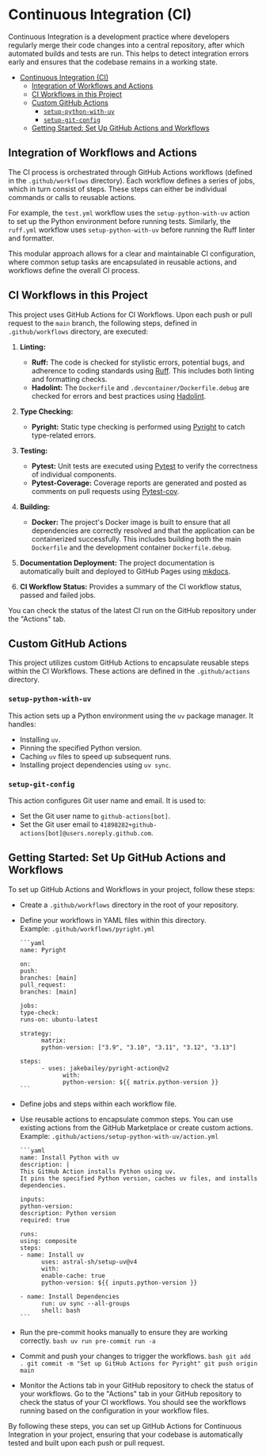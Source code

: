 # Continuous Integration (CI)

Continuous Integration is a development practice where developers regularly merge their code changes into a central repository, after which automated builds and tests are run. This helps to detect integration errors early and ensures that the codebase remains in a working state.

- [Continuous Integration (CI)](#continuous-integration-ci)
  - [Integration of Workflows and Actions](#integration-of-workflows-and-actions)
  - [CI Workflows in this Project](#ci-workflows-in-this-project)
  - [Custom GitHub Actions](#custom-github-actions)
    - [`setup-python-with-uv`](#setup-python-with-uv)
    - [`setup-git-config`](#setup-git-config)
  - [Getting Started: Set Up GitHub Actions and Workflows](#getting-started-set-up-github-actions-and-workflows)

## Integration of Workflows and Actions

The CI process is orchestrated through GitHub Actions workflows (defined in the `.github/workflows` directory). Each workflow defines a series of jobs, which in turn consist of steps. These steps can either be individual commands or calls to reusable actions.

For example, the `test.yml` workflow uses the `setup-python-with-uv` action to set up the Python environment before running tests. Similarly, the `ruff.yml` workflow uses `setup-python-with-uv` before running the Ruff linter and formatter.

This modular approach allows for a clear and maintainable CI configuration, where common setup tasks are encapsulated in reusable actions, and workflows define the overall CI process.

## CI Workflows in this Project

This project uses GitHub Actions for CI Workflows. Upon each push or pull request to the `main` branch, the following steps, defined in `.github/workflows` directory, are executed:

1. **Linting:**

      - **Ruff:** The code is checked for stylistic errors, potential bugs, and adherence to coding standards using [Ruff](https://github.com/astral-sh/ruff). This includes both linting and formatting checks.
      - **Hadolint:** The `Dockerfile` and `.devcontainer/Dockerfile.debug` are checked for errors and best practices using [Hadolint](https://github.com/hadolint/hadolint).

2. **Type Checking:**

      - **Pyright:** Static type checking is performed using [Pyright](https://github.com/microsoft/pyright) to catch type-related errors.

3. **Testing:**

      - **Pytest:** Unit tests are executed using [Pytest](https://docs.pytest.org/en/stable/) to verify the correctness of individual components.
      - **Pytest-Coverage:** Coverage reports are generated and posted as comments on pull requests using [Pytest-cov](https://pytest-cov.readthedocs.io/en/latest/).

4. **Building:**

      - **Docker:** The project's Docker image is built to ensure that all dependencies are correctly resolved and that the application can be containerized successfully. This includes building both the main `Dockerfile` and the development container `Dockerfile.debug`.

5. **Documentation Deployment:** The project documentation is automatically built and deployed to GitHub Pages using [mkdocs](https://www.mkdocs.org/).

6. **CI Workflow Status:** Provides a summary of the CI workflow status, passed and failed jobs.

You can check the status of the latest CI run on the GitHub repository under the "Actions" tab.

## Custom GitHub Actions

This project utilizes custom GitHub Actions to encapsulate reusable steps within the CI Workflows. These actions are defined in the `.github/actions` directory.

### `setup-python-with-uv`

This action sets up a Python environment using the `uv` package manager. It handles:

- Installing `uv`.
- Pinning the specified Python version.
- Caching `uv` files to speed up subsequent runs.
- Installing project dependencies using `uv sync`.

### `setup-git-config`

This action configures Git user name and email. It is used to:

- Set the Git user name to `github-actions[bot]`.
- Set the Git user email to `41898282+github-actions[bot]@users.noreply.github.com`.

## Getting Started: Set Up GitHub Actions and Workflows

To set up GitHub Actions and Workflows in your project, follow these steps:

- Create a `.github/workflows` directory in the root of your repository.
- Define your workflows in YAML files within this directory.  
      Example: `.github/workflows/pyright.yml`

      ```yaml
      name: Pyright

      on:
      push:
      branches: [main]
      pull_request:
      branches: [main]

      jobs:
      type-check:
      runs-on: ubuntu-latest

      strategy:
            matrix:
            python-version: ["3.9", "3.10", "3.11", "3.12", "3.13"]

      steps:
            - uses: jakebailey/pyright-action@v2
                  with:
                  python-version: ${{ matrix.python-version }}
      ```

- Define jobs and steps within each workflow file.
- Use reusable actions to encapsulate common steps.
      You can use existing actions from the GitHub Marketplace or create custom actions.  
      Example: `.github/actions/setup-python-with-uv/action.yml`

      ```yaml
      name: Install Python with uv
      description: |
      This GitHub Action installs Python using uv.
      It pins the specified Python version, caches uv files, and installs dependencies.

      inputs:
      python-version:
      description: Python version
      required: true

      runs:
      using: composite
      steps:
      - name: Install uv
            uses: astral-sh/setup-uv@v4
            with:
            enable-cache: true
            python-version: ${{ inputs.python-version }}

      - name: Install Dependencies
            run: uv sync --all-groups
            shell: bash
      ```

- Run the pre-commit hooks manually to ensure they are working correctly.
      ```bash
      uv run pre-commit run -a
      ```

- Commit and push your changes to trigger the workflows.
      ```bash
      git add .
      git commit -m "Set up GitHub Actions for Pyright"
      git push origin main
      ```
- Monitor the Actions tab in your GitHub repository to check the status of your workflows.
      Go to the "Actions" tab in your GitHub repository to check the status of your CI workflows. You should see the workflows running based on the configuration in your workflow files.

By following these steps, you can set up GitHub Actions for Continuous Integration in your project, ensuring that your codebase is automatically tested and built upon each push or pull request.
